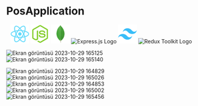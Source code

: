 # PosApplication

<p align="center">
    <img src="https://raw.githubusercontent.com/devicons/devicon/master/icons/react/react-original.svg" alt="React Logo" width="50" height="50">
    <img src="https://raw.githubusercontent.com/devicons/devicon/master/icons/nodejs/nodejs-original.svg" alt="Node.js Logo" width="50" height="50">
    <img src="https://raw.githubusercontent.com/devicons/devicon/master/icons/mongodb/mongodb-original.svg" alt="MongoDB Logo" width="50" height="50">
    <img src="https://upload.wikimedia.org/wikipedia/commons/6/64/Expressjs.png" alt="Express.js Logo" width="50" height="50">
    <img src="https://raw.githubusercontent.com/devicons/devicon/master/icons/tailwindcss/tailwindcss-plain.svg" alt="Tailwind CSS Logo" width="50" height="50">
    <img src="https://raw.githubusercontent.com/reduxjs/redux/master/logo/logo.png" alt="Redux Toolkit Logo" width="50" height="50">
</p>



![Ekran görüntüsü 2023-10-29 165125](https://github.com/erkankolakan/PosApplication/assets/126770706/86c1bfbe-bdc7-40b3-813e-84b9ccbdc129)
![Ekran görüntüsü 2023-10-29 165140](https://github.com/erkankolakan/PosApplication/assets/126770706/f3d8fd27-9561-4eb2-b231-fee0805ad723)

![Ekran görüntüsü 2023-10-29 164829](https://github.com/erkankolakan/PosApplication/assets/126770706/0954c0bb-b94e-473e-937e-58c1ae7250ae)
![Ekran görüntüsü 2023-10-29 165026](https://github.com/erkankolakan/PosApplication/assets/126770706/aa5e0460-bc11-4773-b227-3b0cf94ca0fa)
![Ekran görüntüsü 2023-10-29 164853](https://github.com/erkankolakan/PosApplication/assets/126770706/61b4295d-1581-4fe0-a8ec-671fbe39279c)
![Ekran görüntüsü 2023-10-29 165002](https://github.com/erkankolakan/PosApplication/assets/126770706/314d92d8-7776-4538-abf7-d475f05a6da9)
![Ekran görüntüsü 2023-10-29 165456](https://github.com/erkankolakan/PosApplication/assets/126770706/8947b737-18f4-42f7-a276-137899828923)
